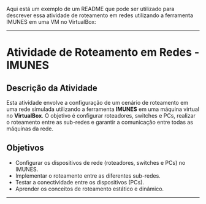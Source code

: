 Aqui está um exemplo de um README que pode ser utilizado para descrever essa atividade de roteamento em redes utilizando a ferramenta IMUNES em uma VM no VirtualBox:

---

# Atividade de Roteamento em Redes - IMUNES

## Descrição da Atividade

Esta atividade envolve a configuração de um cenário de roteamento em uma rede simulada utilizando a ferramenta **IMUNES** em uma máquina virtual no **VirtualBox**. O objetivo é configurar roteadores, switches e PCs, realizar o roteamento entre as sub-redes e garantir a comunicação entre todas as máquinas da rede.

## Objetivos

- Configurar os dispositivos de rede (roteadores, switches e PCs) no IMUNES.
- Implementar o roteamento entre as diferentes sub-redes.
- Testar a conectividade entre os dispositivos (PCs).
- Aprender os conceitos de roteamento estático e dinâmico.

---
